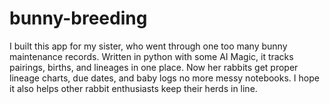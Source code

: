# bunny-breeding
I built this app for my sister, who went through one too many bunny maintenance records. Written in python with some AI Magic, it tracks pairings, births, and lineages in one place. Now her rabbits get proper lineage charts, due dates, and baby logs no more messy notebooks. I hope it also helps other rabbit enthusiasts keep their herds in line.
